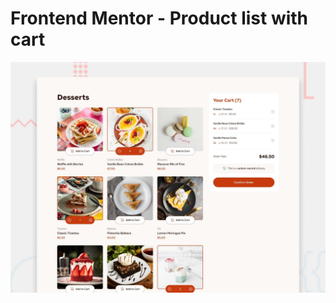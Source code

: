 # Frontend Mentor - Product list with cart

![Design preview for the Product list with cart coding challenge](./preview.jpg)

